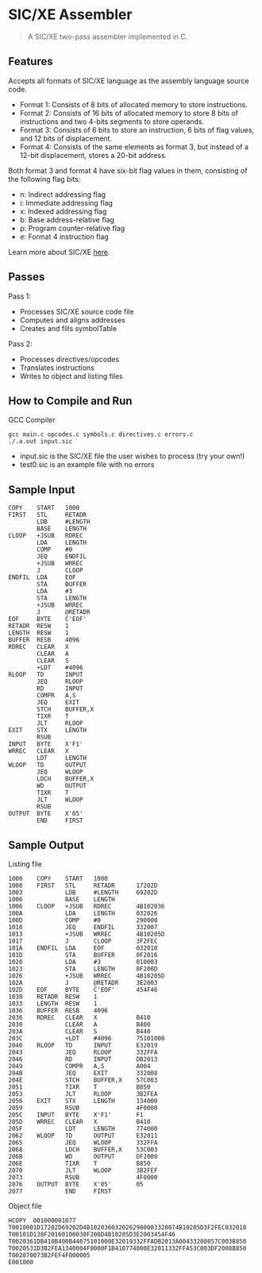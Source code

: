 # SIC/XE Assembler
>A SIC/XE two-pass assembler implemented in C.

## Features

Accepts all formats of SIC/XE language as the assembly language source code.

* Format 1: Consists of 8 bits of allocated memory to store instructions.
* Format 2: Consists of 16 bits of allocated memory to store 8 bits of instructions and two 4-bits segments to store operands.
* Format 3: Consists of 6 bits to store an instruction, 6 bits of flag values, and 12 bits of displacement.
* Format 4: Consists of the same elements as format 3, but instead of a 12-bit displacement, stores a 20-bit address.

Both format 3 and format 4 have six-bit flag values in them, consisting of the following flag bits:

* n: Indirect addressing flag
* i: Immediate addressing flag
* x: Indexed addressing flag
* b: Base address-relative flag
* p: Program counter-relative flag
* e: Format 4 instruction flag

Learn more about SIC/XE [here](https://en.wikipedia.org/wiki/Simplified_Instructional_Computer).
## Passes
Pass 1:
* Processes SIC/XE source code file
* Computes and aligns addresses
* Creates and fills symbolTable

Pass 2:
* Processes directives/opcodes
* Translates instructions
* Writes to object and listing files


## How to Compile and Run
GCC Compiler
```
gcc main.c opcodes.c symbols.c directives.c errors.c
./.a.out input.sic
```
* input.sic is the SIC/XE file the user wishes to process (try your own!)
* test0.sic is an example file with no errors
## Sample Input
```
COPY    START   1000 
FIRST   STL     RETADR 
        LDB     #LENGTH 
        BASE    LENGTH 
CLOOP   +JSUB   RDREC 
        LDA     LENGTH 
        COMP    #0 
        JEQ     ENDFIL 
        +JSUB   WRREC 
        J       CLOOP 
ENDFIL  LDA     EOF 
        STA     BUFFER 
        LDA     #3 
        STA     LENGTH 
        +JSUB   WRREC 
        J       @RETADR 
EOF     BYTE    C'EOF' 
RETADR  RESW    1 
LENGTH  RESW    1 
BUFFER  RESB    4096 
RDREC   CLEAR   X 
        CLEAR   A 
        CLEAR   S 
        +LDT    #4096 
RLOOP   TD      INPUT 
        JEQ     RLOOP 
        RD      INPUT 
        COMPR   A,S 
        JEQ     EXIT 
        STCH    BUFFER,X 
        TIXR    T 
        JLT     RLOOP 
EXIT    STX     LENGTH 
        RSUB 
INPUT   BYTE    X'F1' 
WRREC   CLEAR   X 
        LDT     LENGTH 
WLOOP   TD      OUTPUT 
        JEQ     WLOOP 
        LDCH    BUFFER,X 
        WD      OUTPUT 
        TIXR    T 
        JLT     WLOOP 
        RSUB 
OUTPUT  BYTE    X'05' 
        END     FIRST
```
## Sample Output
Listing file
```
1000    COPY    START   1000    
1000    FIRST   STL     RETADR      17202D
1003            LDB     #LENGTH     69202D
1006            BASE    LENGTH  
1006    CLOOP   +JSUB   RDREC       4B102036
100A            LDA     LENGTH      032026
100D            COMP    #0          290000
1010            JEQ     ENDFIL      332007
1013            +JSUB   WRREC       4B10205D
1017            J       CLOOP       3F2FEC
101A    ENDFIL  LDA     EOF         032010
101D            STA     BUFFER      0F2016
1020            LDA     #3          010003
1023            STA     LENGTH      0F200D
1026            +JSUB   WRREC       4B10205D
102A            J       @RETADR     3E2003
102D    EOF     BYTE    C'EOF'      454F46
1030    RETADR  RESW    1       
1033    LENGTH  RESW    1       
1036    BUFFER  RESB    4096    
2036    RDREC   CLEAR   X           B410
2038            CLEAR   A           B400
203A            CLEAR   S           B440
203C            +LDT    #4096       75101000
2040    RLOOP   TD      INPUT       E32019
2043            JEQ     RLOOP       332FFA
2046            RD      INPUT       DB2013
2049            COMPR   A,S         A004
204B            JEQ     EXIT        332008
204E            STCH    BUFFER,X    57C003
2051            TIXR    T           B850
2053            JLT     RLOOP       3B2FEA
2056    EXIT    STX     LENGTH      134000
2059            RSUB                4F0000
205C    INPUT   BYTE    X'F1'       F1
205D    WRREC   CLEAR   X           B410
205F            LDT     LENGTH      774000
2062    WLOOP   TD      OUTPUT      E32011
2065            JEQ     WLOOP       332FFA
2068            LDCH    BUFFER,X    53C003
206B            WD      OUTPUT      DF2008
206E            TIXR    T           B850
2070            JLT     WLOOP       3B2FEF
2073            RSUB                4F0000
2076    OUTPUT  BYTE    X'05'       05
2077            END     FIRST   
```
Object file
```
HCOPY  001000001077
T0010001D17202D69202D4B1020360320262900003320074B10205D3F2FEC032010
T00101D130F20160100030F200D4B10205D3E2003454F46
T0020361DB410B400B44075101000E32019332FFADB2013A00433200857C003B850
T0020531D3B2FEA1340004F0000F1B410774000E32011332FFA53C003DF2008B850
T002070073B2FEF4F000005
E001000
```
